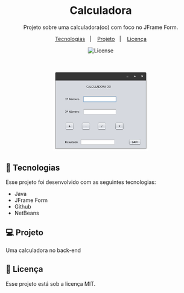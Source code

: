 <h1 align="center"> Calculadora </h1>

<p align="center">
Projeto sobre uma calculadora(oo) com foco no JFrame Form. <br/>
</p>

<p align="center">
  <a href="#-tecnologias">Tecnologias</a>&nbsp;&nbsp;&nbsp;|&nbsp;&nbsp;&nbsp;
  <a href="#-projeto">Projeto</a>&nbsp;&nbsp;&nbsp;|&nbsp;&nbsp;&nbsp;
  <a href="#memo-licença">Licença</a>
</p>

<p align="center">
  <img alt="License" src="https://img.shields.io/static/v1?label=license&message=MIT&color=49AA26&labelColor=000000">
</p>

<br>

<p align="center">
  <img alt="calculadora" src=".github/preview.png" width="50%">
</p>

## 🚀 Tecnologias

Esse projeto foi desenvolvido com as seguintes tecnologias:

- Java
- JFrame Form
- Github
- NetBeans

## 💻 Projeto

Uma calculadora no back-end

## :memo: Licença

Esse projeto está sob a licença MIT.
